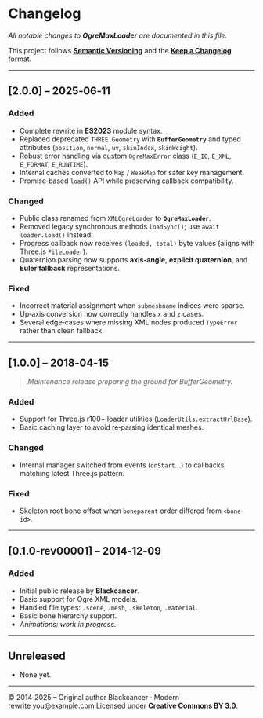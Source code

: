 # Changelog

*All notable changes to ******OgreMaxLoader****** are documented in this file.*

This project follows **[Semantic Versioning](https://semver.org)** and the
**[Keep a Changelog](https://keepachangelog.com)** format.

---

## \[2.0.0] – 2025‑06‑11

### Added

* Complete rewrite in **ES2023** module syntax.
* Replaced deprecated `THREE.Geometry` with **`BufferGeometry`** and typed attributes (`position`, `normal`, `uv`, `skinIndex`, `skinWeight`).
* Robust error handling via custom `OgreMaxError` class (`E_IO`, `E_XML`, `E_FORMAT`, `E_RUNTIME`).
* Internal caches converted to `Map` / `WeakMap` for safer key management.
* Promise‑based `load()` API while preserving callback compatibility.

### Changed

* Public class renamed from `XMLOgreLoader` to **`OgreMaxLoader`**.
* Removed legacy synchronous methods `loadSync()`; use `await loader.load()` instead.
* Progress callback now receives `(loaded, total)` byte values (aligns with Three.js `FileLoader`).
* Quaternion parsing now supports **axis‑angle**, **explicit quaternion**, and **Euler fallback** representations.

### Fixed

* Incorrect material assignment when `submeshname` indices were sparse.
* Up‑axis conversion now correctly handles `x` and `z` cases.
* Several edge‑cases where missing XML nodes produced `TypeError` rather than clean fallback.

---

## \[1.0.0] – 2018‑04‑15

> *Maintenance release preparing the ground for BufferGeometry.*

### Added

* Support for Three.js r100+ loader utilities (`LoaderUtils.extractUrlBase`).
* Basic caching layer to avoid re‑parsing identical meshes.

### Changed

* Internal manager switched from events (`onStart`…) to callbacks matching latest Three.js pattern.

### Fixed

* Skeleton root bone offset when `boneparent` order differed from `<bone id>`. 

---

## \[0.1.0‑rev00001] – 2014‑12‑09

### Added

* Initial public release by **Blackcancer**.
* Basic support for Ogre XML models.
* Handled file types: `.scene`, `.mesh`, `.skeleton`, `.material`.
* Basic bone hierarchy support.
* *Animations: work in progress.*

---

## Unreleased

* None yet.

---

© 2014‑2025 – Original author Blackcancer · Modern rewrite [you@example.com](mailto:you@example.com)
Licensed under **Creative Commons BY 3.0**.
